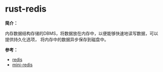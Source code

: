 # rust-redis

**简介：** 

内存数据结构存储的DBMS，将数据放在内存中，以便能够快速地读写数据，可以提供持久化选项，
将内存中的数据异步保存到磁盘中。

**参考：** 

- [redis](https://github.com/redis/redis)
- [mini-redis](https://github.com/tokio-rs/mini-redis)
